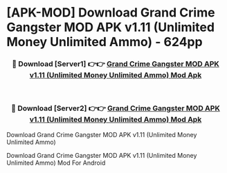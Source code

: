 # [APK-MOD] Download Grand Crime Gangster MOD APK v1.11 (Unlimited Money Unlimited Ammo) - 624pp


<div align="center">
<h3>🔴 Download [Server1] 👉👉 <a href="https://apk-comot.site?title=Grand_Crime_Gangster_MOD_APK_v1.11_(Unlimited_Money_Unlimited_Ammo)">Grand Crime Gangster MOD APK v1.11 (Unlimited Money Unlimited Ammo) Mod Apk</a></h3><br>
<h3>🔴 Download [Server2] 👉👉 <a href="https://apk-comot.site?title=Grand_Crime_Gangster_MOD_APK_v1.11_(Unlimited_Money_Unlimited_Ammo)">Grand Crime Gangster MOD APK v1.11 (Unlimited Money Unlimited Ammo) Mod Apk</a></h3>
</div>



Download Grand Crime Gangster MOD APK v1.11 (Unlimited Money Unlimited Ammo) 

Download Grand Crime Gangster MOD APK v1.11 (Unlimited Money Unlimited Ammo) Mod For Android
